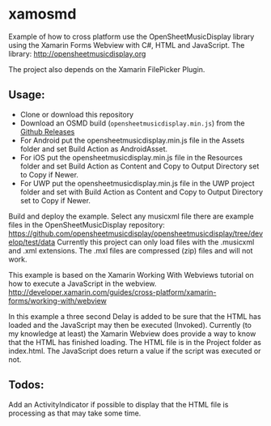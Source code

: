 # xamosmd
Example of how to cross platform use the OpenSheetMusicDisplay library 
using the Xamarin Forms Webview with C#, HTML and JavaScript.
The library:
http://opensheetmusicdisplay.org

The project also depends on the Xamarin FilePicker Plugin.

## Usage:
* Clone or download this repository
* Download an OSMD build (`opensheetmusicdisplay.min.js`) from the [Github Releases](https://github.com/opensheetmusicdisplay/opensheetmusicdisplay/releases)
* For Android put the opensheetmusicdisplay.min.js file in the Assets folder and set Build Action as AndroidAsset.
* For iOS put the opensheetmusicdisplay.min.js file in the Resources folder and set Build Action as Content and Copy to Output Directory set to Copy if Newer.
* For UWP put the opensheetmusicdisplay.min.js file in the UWP project folder and set with Build Action as Content and Copy to Output Directory set to Copy if Newer.

Build and deploy the example.  Select any musicxml file there are example files 
in the OpenSheetMusicDisplay repository: 
https://github.com/opensheetmusicdisplay/opensheetmusicdisplay/tree/develop/test/data
Currently this project can only load files with the .musicxml and .xml extensions. 
The .mxl files are compressed (zip) files and will not work. 

This example is based on the Xamarin Working With Webviews tutorial on how to execute a JavaScript 
in the webview.  
http://developer.xamarin.com/guides/cross-platform/xamarin-forms/working-with/webview

In this example a three second Delay is added to be sure that the HTML has loaded 
and the JavaScript may then be executed (Invoked).  Currently (to my knowledge at least) the Xamarin Webview 
does provide a way to know that the HTML has finished loading.  The HTML file is in the Project folder 
as index.html. The JavaScript does return a value if the script was executed or not.

## Todos:
Add an ActivityIndicator if possible to display that the HTML file is processing as that may take some time.
